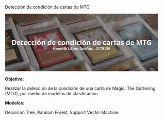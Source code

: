 <p>Detección de condición de cartas de MTG</p>
<p align="center">
  <img src="https://github.com/hendrik21/deteccionCondicionCartasMTG/blob/main/Detecci%C3%B3n%20de%20condici%C3%B3n%20de%20cartas%20de%20MTG.png">
</p>
<b>Objetivo: </b><p>Realizar la detección de la condición de una carta de Magic: The Gathering (MTG), por medio de modelos de clasificación</p>
<b>Modelos: </b><p>Decission Tree, Random Forest, Support Vector Machine</p>
